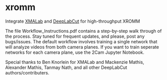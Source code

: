 # xromm
Integrate [XMALab](https://bitbucket.org/xromm/xmalab) and [DeepLabCut](https://github.com/AlexEMG/DeepLabCut) for high-throughput XROMM

The file Workflow_Instructions.pdf contains a step-by-step walk through of the process. Stay tuned for frequent updates, and please, post any bugs/issues. The default workflow involves training a single network that will analyze videos from both camera planes. If you want to train seperate networks for each camera plane, use the 2Cam Jupyter Notebook.

Special thanks to Ben Knorlein for XMALab and Mackenzie Mathis, Alexander Mathis, Tanmay Nath, and all other DeepLabCut authors/contributers.
